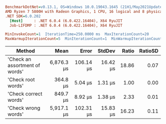 ``` ini

BenchmarkDotNet=v0.13.1, OS=Windows 10.0.19043.1645 (21H1/May2021Update)
AMD Ryzen 7 5800H with Radeon Graphics, 1 CPU, 16 logical and 8 physical cores
.NET SDK=6.0.202
  [Host]     : .NET 6.0.4 (6.0.422.16404), X64 RyuJIT
  Job-LIFDMP : .NET 6.0.4 (6.0.422.16404), X64 RyuJIT

MinInvokeCount=1  IterationTime=250.0000 ms  MaxIterationCount=20  
MaxWarmupIterationCount=5  MinIterationCount=1  MinWarmupIterationCount=1  

```
|                         Method |       Mean |     Error |   StdDev | Ratio | RatioSD |
|------------------------------- |-----------:|----------:|---------:|------:|--------:|
| &#39;Check an assortment of words&#39; | 6,876.3 μs | 106.14 μs | 16.42 μs | 18.86 |    0.07 |
|             &#39;Check root words&#39; |   364.8 μs |   5.04 μs |  1.31 μs |  1.00 |    0.00 |
|          &#39;Check correct words&#39; |   849.7 μs |   8.92 μs |  1.38 μs |  2.33 |    0.01 |
|            &#39;Check wrong words&#39; | 5,917.1 μs | 102.31 μs | 15.83 μs | 16.23 |    0.11 |

